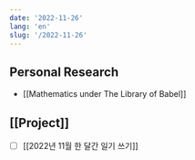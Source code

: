 ```yaml
---
date: '2022-11-26'
lang: 'en'
slug: '/2022-11-26'
---
```


## Personal Research

- [[Mathematics under The Library of Babel]]

## [[Project]]

- [ ] [[2022년 11월 한 달간 일기 쓰기]]
